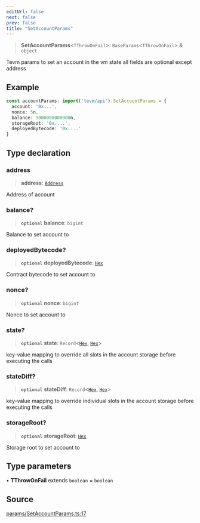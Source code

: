 ```yaml
---
editUrl: false
next: false
prev: false
title: "SetAccountParams"
---
```


> **SetAccountParams**\<`TThrowOnFail`\>: `BaseParams`\<`TThrowOnFail`\> & `object`

Tevm params to set an account in the vm state
all fields are optional except address

## Example

```ts
const accountParams: import('tevm/api').SetAccountParams = {
  account: '0x...',
  nonce: 5n,
  balance: 9000000000000n,
  storageRoot: '0x....',
  deployedBytecode: '0x....'
}
```

## Type declaration

### address

> **address**: [`Address`](/reference/utils/type-aliases/address/)

Address of account

### balance?

> **`optional`** **balance**: `bigint`

Balance to set account to

### deployedBytecode?

> **`optional`** **deployedBytecode**: [`Hex`](/reference/utils/type-aliases/hex/)

Contract bytecode to set account to

### nonce?

> **`optional`** **nonce**: `bigint`

Nonce to set account to

### state?

> **`optional`** **state**: `Record`\<[`Hex`](/reference/utils/type-aliases/hex/), [`Hex`](/reference/utils/type-aliases/hex/)\>

key-value mapping to override all slots in the account storage before executing the calls

### stateDiff?

> **`optional`** **stateDiff**: `Record`\<[`Hex`](/reference/utils/type-aliases/hex/), [`Hex`](/reference/utils/type-aliases/hex/)\>

key-value mapping to override individual slots in the account storage before executing the calls

### storageRoot?

> **`optional`** **storageRoot**: [`Hex`](/reference/utils/type-aliases/hex/)

Storage root to set account to

## Type parameters

• **TThrowOnFail** extends `boolean` = `boolean`

## Source

[params/SetAccountParams.ts:17](https://github.com/evmts/tevm-monorepo/blob/main/packages/actions-types/src/params/SetAccountParams.ts#L17)
